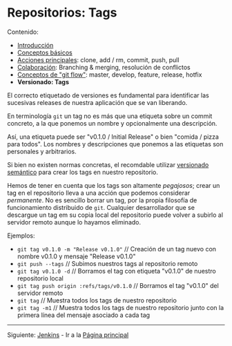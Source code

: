 # Repositorios: Tags

Contenido:

- [Introducción](../repositories.md)
- [Conceptos básicos](repositories/repositories-basic-concepts.md)
- [Acciones principales](repositories/repositories-main-actions.md): clone, add / rm, commit, push, pull
- [Colaboración](repositories/repositories-collaboration.md): Branching & merging, resolución de conflictos
- [Conceptos de "git flow"](repositories/repositories-git-flow.md): master, develop, feature, release, hotfix
- **Versionado: Tags**

El correcto etiquetado de versiones es fundamental para identificar las sucesivas releases de nuestra aplicación que se van liberando.

En terminología `git` un tag no es más que una etiqueta sobre un commit concreto, a la que ponemos un nombre y opcionalmente una descripción.

Así, una etiqueta puede ser "v0.1.0 / Initial Release" o bien "comida / pizza para todos". Los nombres y descripciones que ponemos a las etiquetas son personales y arbitrarios.

Si bien no existen normas concretas, el recomdable utilizar [versionado semántico](http://semver.org) para crear los tags en nuestro repositorio.

Hemos de tener en cuenta que los tags son altamente _pegajosos_; crear un tag en el repositorio lleva a una acción que podemos considerar _permanente_. No es sencillo borrar un tag, por la propia filosofía de funcionamiento distribuido de `git`. Cualquier desarrollador que se descargue un tag em su copia local del repositorio puede volver a subirlo al servidor remoto aunque lo hayamos eliminado.

Ejemplos:

- `git tag v0.1.0 -m "Release v0.1.0"` // Creación de un tag nuevo con nombre v0.1.0 y mensaje "Release v0.1.0"
- `git push --tags` // Subimos nuestros tags al repositorio remoto
- `git tag v0.1.0 -d` // Borramos el tag con etiqueta "v0.1.0" de nuestro repositorio local
- `git tag push origin :refs/tags/v0.1.0` // Borramos el tag "v0.1.0" del servidor remoto
- `git tag` // Muestra todos los tags de nuestro repositorio
- `git tag -m1` // Muestra todos los tags de nuestro repositorio junto con la primera línea del mensaje asociado a cada tag

---

Siguiente: [Jenkins](../jenkins.md) - Ir a la [Página principal](../toc.md)
